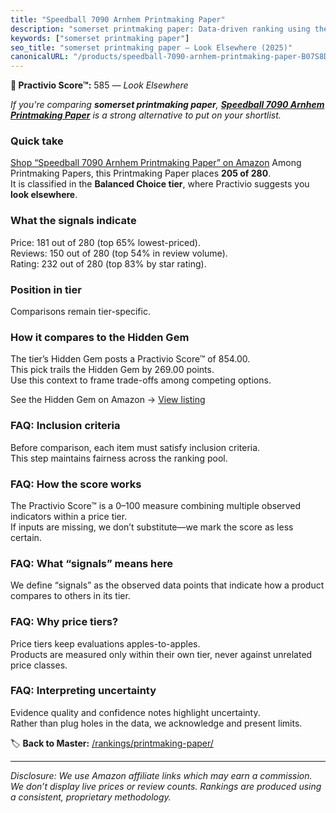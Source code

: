 ```yaml
---
title: "Speedball 7090 Arnhem Printmaking Paper"
description: "somerset printmaking paper: Data-driven ranking using the Practivio Score™. Positioned by quality, value, demand, findability, momentum."
keywords: ["somerset printmaking paper"]
seo_title: "somerset printmaking paper — Look Elsewhere (2025)"
canonicalURL: "/products/speedball-7090-arnhem-printmaking-paper-B07S8DV447/"
---
```


**🚫 Practivio Score™:** 585 — _Look Elsewhere_


*If you're comparing **somerset printmaking paper**, **[Speedball 7090 Arnhem Printmaking Paper](https://www.amazon.com/dp/B07S8DV447?tag=practivio-20)** is a strong alternative to put on your shortlist.*
### Quick take
[Shop “Speedball 7090 Arnhem Printmaking Paper” on Amazon](https://www.amazon.com/dp/B07S8DV447?tag=practivio-20)
Among Printmaking Papers, this Printmaking Paper places **205 of 280**.  
It is classified in the **Balanced Choice tier**, where Practivio suggests you **look elsewhere**.

### What the signals indicate
Price: 181 out of 280 (top 65% lowest-priced).  
Reviews: 150 out of 280 (top 54% in review volume).  
Rating: 232 out of 280 (top 83% by star rating).  

### Position in tier
Comparisons remain tier-specific.

### How it compares to the Hidden Gem
The tier’s Hidden Gem posts a Practivio Score™ of 854.00.  
This pick trails the Hidden Gem by 269.00 points.  
Use this context to frame trade-offs among competing options.  

See the Hidden Gem on Amazon → [View listing](https://www.amazon.com/dp/B00KTJ7CP8?tag=practivio-20)

### FAQ: Inclusion criteria
Before comparison, each item must satisfy inclusion criteria.  
This step maintains fairness across the ranking pool.

### FAQ: How the score works
The Practivio Score™ is a 0–100 measure combining multiple observed indicators within a price tier.  
If inputs are missing, we don’t substitute—we mark the score as less certain.

### FAQ: What “signals” means here
We define “signals” as the observed data points that indicate how a product compares to others in its tier.

### FAQ: Why price tiers?
Price tiers keep evaluations apples-to-apples.  
Products are measured only within their own tier, never against unrelated price classes.

### FAQ: Interpreting uncertainty
Evidence quality and confidence notes highlight uncertainty.  
Rather than plug holes in the data, we acknowledge and present limits.


🏷️ **Back to Master:** [/rankings/printmaking-paper/](/rankings/printmaking-paper/)

---
_Disclosure: We use Amazon affiliate links which may earn a commission. We don’t display live prices or review counts. Rankings are produced using a consistent, proprietary methodology._
